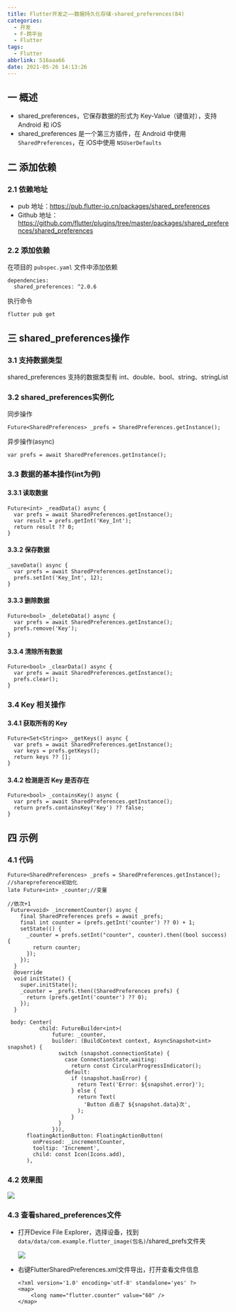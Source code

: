 ```yaml
---
title: Flutter开发之——数据持久化存储-shared_preferences(84)
categories:
  - 开发
  - F-跨平台
  - Flutter
tags:
  - Flutter
abbrlink: 516aaa66
date: 2021-05-26 14:13:26
---
```

## 一 概述

*  shared_preferences，它保存数据的形式为 Key-Value（键值对），支持 Android 和 iOS
*  shared_preferences 是一个第三方插件，在 Android 中使用 `SharedPreferences`，在 iOS中使用 `NSUserDefaults`

<!--more-->

## 二 添加依赖

### 2.1 依赖地址

* pub 地址：https://pub.flutter-io.cn/packages/shared_preferences
* Github 地址：https://github.com/flutter/plugins/tree/master/packages/shared_preferences/shared_preferences

### 2.2 添加依赖

在项目的 `pubspec.yaml` 文件中添加依赖

```
dependencies:
  shared_preferences: ^2.0.6
```

执行命令

```
flutter pub get
```

## 三 shared_preferences操作

### 3.1 支持数据类型

shared_preferences 支持的数据类型有 int、double、bool、string、stringList

### 3.2 shared_preferences实例化

同步操作

```
Future<SharedPreferences> _prefs = SharedPreferences.getInstance();
```

异步操作(async)

```
var prefs = await SharedPreferences.getInstance();
```

### 3.3 数据的基本操作(int为例)

#### 3.3.1 读取数据

```
Future<int> _readData() async {
  var prefs = await SharedPreferences.getInstance();
  var result = prefs.getInt('Key_Int');
  return result ?? 0;
}
```

#### 3.3.2 保存数据

```
_saveData() async {
  var prefs = await SharedPreferences.getInstance();
  prefs.setInt('Key_Int', 12);
}
```

#### 3.3.3 删除数据

```
Future<bool> _deleteData() async {
  var prefs = await SharedPreferences.getInstance();
  prefs.remove('Key');
}
```

#### 3.3.4 清除所有数据

```
Future<bool> _clearData() async {
  var prefs = await SharedPreferences.getInstance();
  prefs.clear();
}
```

### 3.4 Key 相关操作

#### 3.4.1 获取所有的 Key

```
Future<Set<String>> _getKeys() async {
  var prefs = await SharedPreferences.getInstance();
  var keys = prefs.getKeys();
  return keys ?? [];
}
```

#### 3.4.2 检测是否 Key 是否存在

```
Future<bool> _containsKey() async {
  var prefs = await SharedPreferences.getInstance();
  return prefs.containsKey('Key') ?? false;
}
```

## 四 示例

### 4.1 代码

```
Future<SharedPreferences> _prefs = SharedPreferences.getInstance(); //sharepreference初始化
late Future<int> _counter;//变量

//依次+1
 Future<void> _incrementCounter() async {
    final SharedPreferences prefs = await _prefs;
    final int counter = (prefs.getInt('counter') ?? 0) + 1;
    setState(() {
      _counter = prefs.setInt("counter", counter).then((bool success) {
        return counter;
      });
    });
  }
  @override
  void initState() {
    super.initState();
    _counter = _prefs.then((SharedPreferences prefs) {
      return (prefs.getInt('counter') ?? 0);
    });
  }
  
 body: Center(
          child: FutureBuilder<int>(
              future: _counter,
              builder: (BuildContext context, AsyncSnapshot<int> snapshot) {
                switch (snapshot.connectionState) {
                  case ConnectionState.waiting:
                    return const CircularProgressIndicator();
                  default:
                    if (snapshot.hasError) {
                      return Text('Error: ${snapshot.error}');
                    } else {
                      return Text(
                        'Button 点击了 ${snapshot.data}次',
                      );
                    }
                }
              })),
      floatingActionButton: FloatingActionButton(
        onPressed: _incrementCounter,
        tooltip: 'Increment',
        child: const Icon(Icons.add),
      ), 
```

### 4.2 效果图

![][1]

### 4.3 查看shared_preferences文件

* 打开Device File Explorer，选择设备，找到`data/data/com.example.flutter_image(包名)`/shared_prefs文件夹

  ![][2]

* 右键FlutterSharedPreferences.xml文件导出，打开查看文件信息

  ```
  <?xml version='1.0' encoding='utf-8' standalone='yes' ?>
  <map>
      <long name="flutter.counter" value="60" />
  </map>
  ```

  

[1]:https://cdn.jsdelivr.net/gh/PGzxc/CDN/blog-flutter/flutter-sharepreference-sample.gif
[2]:https://cdn.jsdelivr.net/gh/PGzxc/CDN/blog-flutter/flutter-shared-prefs-device.png